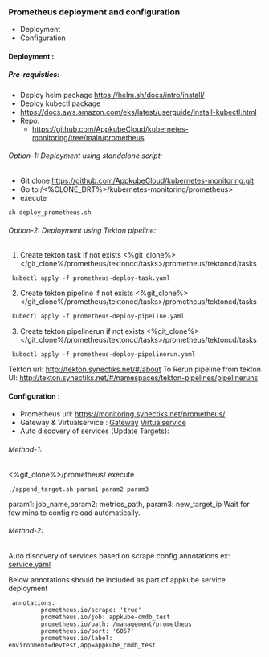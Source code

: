 ### Prometheus deployment and configuration

- Deployment 
- Configuration

#### Deployment :

##### Pre-requisties: 
- Deploy helm package https://helm.sh/docs/intro/install/
- Deploy kubectl package
 -  https://docs.aws.amazon.com/eks/latest/userguide/install-kubectl.html
- Repo: 
     - https://github.com/AppkubeCloud/kubernetes-monitoring/tree/main/prometheus

###### Option-1: Deployment using standalone script:
-   Git clone https://github.com/AppkubeCloud/kubernetes-monitoring.git
-   Go to /<%CLONE_DRT%>/kubernetes-monitoring/prometheus>
-  execute
```shell
sh deploy_prometheus.sh
```

###### Option-2: Deployment using Tekton pipeline:
 1. Create tekton task if not exists
 <%git_clone%></git_clone%/prometheus/tektoncd/tasks>/prometheus/tektoncd/tasks
```shell
 kubectl apply -f prometheus-deploy-task.yaml
```

 2. Create tekton pipeline if not exists
 <%git_clone%></git_clone%/prometheus/tektoncd/tasks>/prometheus/tektoncd/tasks
```shell
 kubectl apply -f prometheus-deploy-pipeline.yaml
```
 3. Create tekton pipelinerun if not exists
 <%git_clone%></git_clone%/prometheus/tektoncd/tasks>/prometheus/tektoncd/tasks
```shell
 kubectl apply -f prometheus-deploy-pipelinerun.yaml
```
 
 Tekton url: http://tekton.synectiks.net/#/about
 To Rerun pipeline from tekton UI: http://tekton.synectiks.net/#/namespaces/tekton-pipelines/pipelineruns
#### Configuration :
- Prometheus url: https://monitoring.synectiks.net/prometheus/
- Gateway & Virtualservice :  [Gateway](https://github.com/AppkubeCloud/kubernetes-monitoring/blob/main/prometheus/kubernetes-monitoring-vs.yaml "Gateway")  [Virtualservice](https://github.com/AppkubeCloud/kubernetes-monitoring/blob/main/prometheus/kubernetes-monitoring-vs.yaml "Virtualservice")
- Auto discovery of services (Update Targets):
###### Method-1:
<%git_clone%>/prometheus/
execute 
```shell
./append_target.sh param1 param2 param3
```
param1: job_name,param2: metrics_path, param3: new_target_ip
Wait for few mins to config reload automatically.
###### Method-2:
Auto discovery of services based on scrape config annotations 
ex: [service.yaml](https://github.com/AppkubeCloud/appkube-cmdb-deployment/blob/main/helm/templates/service.yaml "service.yaml")

 Below annotations should be included as part of appkube service deployment

     annotations:
             prometheus.io/scrape: 'true'
             prometheus.io/job: appkube-cmdb_test
             prometheus.io/path: /management/prometheus
             prometheus.io/port: '6057'
             prometheus.io/label: environment=devtest,app=appkube_cmdb_test
    
